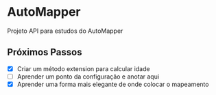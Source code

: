 # AutoMapper
Projeto API para estudos do AutoMapper

## Próximos Passos
- [x] Criar um método extension para calcular idade
- [ ] Aprender um ponto da configuração e anotar aqui
- [x] Aprender uma forma mais elegante de onde colocar o mapeamento
